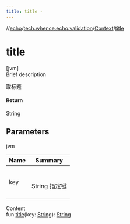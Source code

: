 ```yaml
---
title: title -
---
```

//[echo](../../index.md)/[tech.whence.echo.validation](../index.md)/[Context](index.md)/[title](title.md)



# title  
[jvm]  
Brief description  


取标题



#### Return  


String



## Parameters  
  
jvm  
  
|  Name|  Summary| 
|---|---|
| key| <br><br>String 指定键<br><br>
  
  
Content  
fun [title](title.md)(key: [String](https://kotlinlang.org/api/latest/jvm/stdlib/kotlin/-string/index.html)): [String](https://kotlinlang.org/api/latest/jvm/stdlib/kotlin/-string/index.html)  



